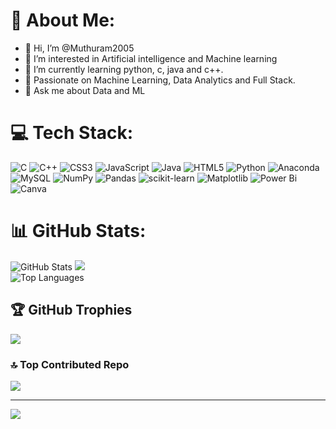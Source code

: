 
# 💫 About Me:

- 👋 Hi, I’m @Muthuram2005
- 👀 I’m interested in Artificial intelligence and Machine learning 
- 🌱 I’m currently learning python, c, java and c++.
- 🔭 Passionate on Machine Learning, Data Analytics and Full Stack.
- 💬 Ask me about Data and ML

<!---
Muthuram2005/Muthuram2005 is a ✨ special ✨ repository because its `README.md` (this file) appears on your GitHub profile.
You can click the Preview link to take a look at your changes.
--->
# 💻 Tech Stack:
![C](https://img.shields.io/badge/c-%2300599C.svg?style=for-the-badge&logo=c&logoColor=white) ![C++](https://img.shields.io/badge/c++-%2300599C.svg?style=for-the-badge&logo=c%2B%2B&logoColor=white) ![CSS3](https://img.shields.io/badge/css3-%231572B6.svg?style=for-the-badge&logo=css3&logoColor=white) ![JavaScript](https://img.shields.io/badge/javascript-%23323330.svg?style=for-the-badge&logo=javascript&logoColor=%23F7DF1E) ![Java](https://img.shields.io/badge/java-%23ED8B00.svg?style=for-the-badge&logo=openjdk&logoColor=white) ![HTML5](https://img.shields.io/badge/html5-%23E34F26.svg?style=for-the-badge&logo=html5&logoColor=white) ![Python](https://img.shields.io/badge/python-3670A0?style=for-the-badge&logo=python&logoColor=ffdd54) ![Anaconda](https://img.shields.io/badge/Anaconda-%2344A833.svg?style=for-the-badge&logo=anaconda&logoColor=white) ![MySQL](https://img.shields.io/badge/mysql-%2300000f.svg?style=for-the-badge&logo=mysql&logoColor=white) ![NumPy](https://img.shields.io/badge/numpy-%23013243.svg?style=for-the-badge&logo=numpy&logoColor=white) ![Pandas](https://img.shields.io/badge/pandas-%23150458.svg?style=for-the-badge&logo=pandas&logoColor=white)  ![scikit-learn](https://img.shields.io/badge/scikit--learn-%23F7931E.svg?style=for-the-badge&logo=scikit-learn&logoColor=white) ![Matplotlib](https://img.shields.io/badge/Matplotlib-%230077B5.svg?style=for-the-badge&logo=Matplotlib&logoColor=white)  ![Power Bi](https://img.shields.io/badge/power_bi-F2C811?style=for-the-badge&logo=powerbi&logoColor=black) ![Canva](https://img.shields.io/badge/Canva-%2300C4CC.svg?style=for-the-badge&logo=Canva&logoColor=white) 

# 📊 GitHub Stats:
![GitHub Stats](https://github-readme-stats.vercel.app/api?username=Muthuram2005&show_icons=true&theme=radical&hide_border=false&count_private=true)
![](https://github-readme-streak-stats.herokuapp.com/?user=Muthuram2005&theme=radical&hide_border=false)<br/>
![Top Languages](https://github-readme-stats.vercel.app/api/top-langs/?username=Muthuram2005&theme=radical&hide_border=false&layout=compact)

## 🏆 GitHub Trophies
![](https://github-profile-trophy.vercel.app/?username=Muthuram2005&theme=radical&no-frame=false&no-bg=false&margin-w=4)

### 🔝 Top Contributed Repo
![](https://github-contributor-stats.vercel.app/api?username=Muthuram2005&limit=5&theme=radical&combine_all_yearly_contributions=true)

---
[![](https://visitcount.itsvg.in/api?id=Muthuram2005&icon=1&color=0)](https://visitcount.itsvg.in)

<!-- Proudly created with GPRM ( https://gprm.itsvg.in ) -->
